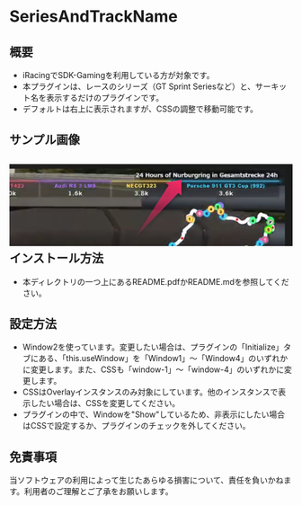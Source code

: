SeriesAndTrackName
==================

概要
------------
* iRacingでSDK-Gamingを利用している方が対象です。
* 本プラグインは、レースのシリーズ（GT Sprint Seriesなど）と、サーキット名を表示するだけのプラグインです。
* デフォルトは右上に表示されますが、CSSの調整で移動可能です。

サンプル画像
------------
![Series and Track name sample](../../images/08_series_and_track.png)
インストール方法
------------
* 本ディレクトリの一つ上にあるREADME.pdfかREADME.mdを参照してください。

設定方法
------------
* Window2を使っています。変更したい場合は、プラグインの「Initialize」タブにある、「this.useWindow」を「Window1」～「Window4」のいずれかに変更します。また、CSSも「window-1」～「window-4」のいずれかに変更します。
* CSSはOverlayインスタンスのみ対象にしています。他のインスタンスで表示したい場合は、CSSを変更してください。
* プラグインの中で、Windowを"Show"しているため、非表示にしたい場合はCSSで設定するか、プラグインのチェックを外してください。

免責事項
------------
当ソフトウェアの利用によって生じたあらゆる損害について、責任を負いかねます。利用者のご理解とご了承をお願いします。